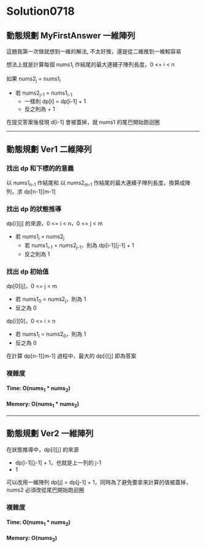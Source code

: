 # Solution0718

## 動態規劃 MyFirstAnswer 一維陣列

這題我第一次做就想到一維的解法, 不太好推，還是從二維推到一維較容易

想法上就是計算每個 nums1<sub>i</sub> 作結尾的最大連續子陣列長度，0 <= i < n

如果 nums2<sub>j</sub> = nums1<sub>i</sub> 
- 若 nums2<sub>j-1</sub> = nums1<sub>i-1</sub>
  - 一樣則 dp[i] = dp[i-1] + 1
  - 反之則為 + 1

在提交答案後發現 d[i-1] 會被蓋掉，就 nums1 的尾巴開始跑迴圈

---

## 動態規劃 Ver1 二維陣列

### 找出 dp 和下標的的意義

以 nums1<sub>n-1</sub> 作結尾和 以 nums2<sub>m-1</sub> 作結尾的最大連續子陣列長度，換算成陣列，求 dp[n-1][m-1]

### 找出 dp 的狀態推導

dp[i][j] 的來源，0 <= i < n，0 <= j < m

- 若 nums1<sub>i</sub> = nums2<sub>j</sub>
  - 若 nums1<sub>i-1</sub> = nums2<sub>j-1</sub>，則為 dp[i-1][j-1] + 1
  - 反之則為 1

### 找出 dp 初始值

dp[0][j]，0 <= j < m
- 若 nums1<sub>0</sub> = nums2<sub>j</sub>，則為 1
- 反之為 0

dp[i][0]，0 <= i < n
- 若 nums1<sub>i</sub> = nums2<sub>0</sub>，則為 1
- 反之為 0

在計算 dp[n-1][m-1] 過程中，最大的 dp[i][j] 即為答案

### 複雜度

#### Time: O(nums<sub>1</sub> * nums<sub>2</sub>)

#### Memory: O(nums<sub>1</sub> * nums<sub>2</sub>)

---

## 動態規劃 Ver2 一維陣列

在狀態推導中，dp[i][j] 的來源
- dp[i-1][j-1] + 1，也就是上一列的 j-1
- 1

可以改用一維陣列 dp[j] = dp[j-1] + 1，同時為了避免要拿來計算的值被蓋掉，nums2 必須改從尾巴開始跑迴圈

### 複雜度

#### Time: O(nums<sub>1</sub> * nums<sub>2</sub>)

#### Memory: O(nums<sub>2</sub>)
